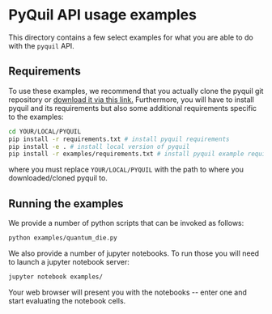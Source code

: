# PyQuil API usage examples

This directory contains a few select examples for what you are able to
do with the `pyquil` API.

## Requirements

To use these examples, we recommend that you actually clone the pyquil
git repository or [download it via this link.](https://github.com/rigetti/pyquil/archive/master.zip) Furthermore, you will
have to install pyquil and its requirements but also some additional
requirements specific to the examples:

```sh
cd YOUR/LOCAL/PYQUIL
pip install -r requirements.txt # install pyquil requirements
pip install -e . # install local version of pyquil
pip install -r examples/requirements.txt # install pyquil example requirements
```

where you must replace `YOUR/LOCAL/PYQUIL` with the path to where you
downloaded/cloned pyquil to.

## Running the examples

We provide a number of python scripts that can be invoked as follows:

``` sh
python examples/quantum_die.py
```

We also provide a number of jupyter notebooks. To run those you will
need to launch a jupyter notebook server:

``` sh
jupyter notebook examples/
```

Your web browser will present you with the notebooks -- enter one and
start evaluating the notebook cells.

